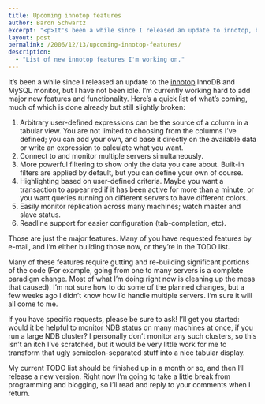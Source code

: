 ```yaml
---
title: Upcoming innotop features
author: Baron Schwartz
excerpt: "<p>It's been a while since I released an update to innotop, but I have not been idle.  I'm currently working hard to add major new features and functionality.  Here's a quick list of what's coming.</p>"
layout: post
permalink: /2006/12/13/upcoming-innotop-features/
description:
  - "List of new innotop features I'm working on."
---
```

It&#8217;s been a while since I released an update to the [innotop][1] InnoDB and MySQL monitor, but I have not been idle. I&#8217;m currently working hard to add major new features and functionality. Here&#8217;s a quick list of what&#8217;s coming, much of which is done already but still slightly broken:

1.  Arbitrary user-defined expressions can be the source of a column in a tabular view. You are not limited to choosing from the columns I&#8217;ve defined; you can add your own, and base it directly on the available data or write an expression to calculate what you want.
2.  Connect to and monitor multiple servers simultaneously.
3.  More powerful filtering to show only the data you care about. Built-in filters are applied by default, but you can define your own of course.
4.  Highlighting based on user-defined criteria. Maybe you want a transaction to appear red if it has been active for more than a minute, or you want queries running on different servers to have different colors.
5.  Easily monitor replication across many machines; watch master and slave status.
6.  Readline support for easier configuration (tab-completion, etc).

Those are just the major features. Many of you have requested features by e-mail, and I&#8217;m either building those now, or they&#8217;re in the TODO list.

Many of these features require gutting and re-building significant portions of the code (For example, going from one to many servers is a complete paradigm change. Most of what I&#8217;m doing right now is cleaning up the mess that caused). I&#8217;m not sure how to do some of the planned changes, but a few weeks ago I didn&#8217;t know how I&#8217;d handle multiple servers. I&#8217;m sure it will all come to me.

If you have specific requests, please be sure to ask! I&#8217;ll get you started: would it be helpful to [monitor NDB status][2] on many machines at once, if you run a large NDB cluster? I personally don&#8217;t monitor any such clusters, so this isn&#8217;t an itch I&#8217;ve scratched, but it would be very little work for me to transform that ugly semicolon-separated stuff into a nice tabular display.

My current TODO list should be finished up in a month or so, and then I&#8217;ll release a new version. Right now I&#8217;m going to take a little break from programming and blogging, so I&#8217;ll read and reply to your comments when I return.

 [1]: /innotop/
 [2]: http://dev.mysql.com/doc/refman/5.1/en/show-engine.html